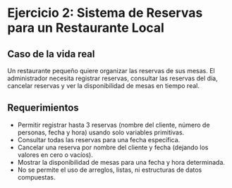 # Ejercicio 2: Sistema de Reservas para un Restaurante Local

## Caso de la vida real
Un restaurante pequeño quiere organizar las reservas de sus mesas. El administrador necesita registrar reservas, consultar las reservas del día, cancelar reservas y ver la disponibilidad de mesas en tiempo real.

## Requerimientos
- Permitir registrar hasta 3 reservas (nombre del cliente, número de personas, fecha y hora) usando solo variables primitivas.
- Consultar todas las reservas para una fecha específica.
- Cancelar una reserva por nombre del cliente y fecha (dejando los valores en cero o vacíos).
- Mostrar la disponibilidad de mesas para una fecha y hora determinada.
- No se permite el uso de arreglos, listas, ni estructuras de datos compuestas.